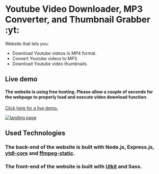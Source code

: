 # Youtube Video Downloader, MP3 Converter, and Thumbnail Grabber :yt:

Website that lets you:
* Download Youtube videos in MP4 format.
* Convert Youtube videos to MP3.
* Download Youtube video thumbnails.

## Live demo
#### The website is using free hosting. Please allow a couple of seconds for the webpage to properly load and execute video download function.
[Click here for a live demo.](https://youtube-converter-ejve.onrender.com/)

<a href="https://youtube-converter-ejve.onrender.com/" target="_blank"><img src="https://media.giphy.com/media/v1.Y2lkPTc5MGI3NjExMWNjZWM0MjBkN2EzOWRkN2E2ZWU3NjI0NTNhY2QzZDAxZTMwZGIwNyZlcD12MV9pbnRlcm5hbF9naWZzX2dpZklkJmN0PWc/SPP648QcvQBiAGIARc/giphy.gif" title="landing page"></a>

## Used Technologies
### The back-end of the website is built with Node.js, Express.js, [ytdl-core](https://www.npmjs.com/package/ytdl-core) and [ffmpeg-static](https://www.npmjs.com/package/ffmpeg-static).
### The front-end of the website is built with [UIkit](https://getuikit.com/) and Sass.


